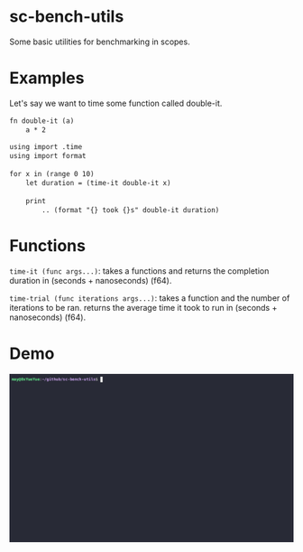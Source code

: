 # sc-bench-utils
Some basic utilities for benchmarking in scopes.

# Examples
Let's say we want to time some function called double-it.

```scopes
fn double-it (a)
	a * 2
```

```scopes
using import .time
using import format

for x in (range 0 10)
	let duration = (time-it double-it x)

	print
		.. (format "{} took {}s" double-it duration)	
```

# Functions
`time-it (func args...)`: takes a functions and returns the completion duration in (seconds + nanoseconds) (f64). 

`time-trial (func iterations args...)`: takes a function and the number of iterations to be ran. returns the average time it took to run in (seconds + nanoseconds) (f64).

# Demo
![](media/demo.gif)

